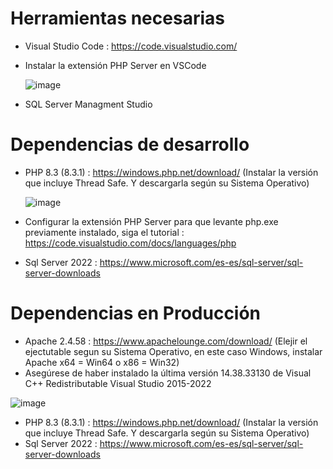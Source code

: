 # Herramientas necesarias
- Visual Studio Code : https://code.visualstudio.com/
- Instalar la extensión PHP Server en VSCode
  
   ![image](https://github.com/dennisJcarrillo/Equipos-Cocinas/assets/117254003/5a9e5051-9112-490f-82de-a209caba10b2)

- SQL Server Managment Studio

# Dependencias de desarrollo
- PHP 8.3 (8.3.1) : https://windows.php.net/download/ (Instalar la versión que incluye Thread Safe. Y descargarla según su Sistema Operativo)

  ![image](https://github.com/dennisJcarrillo/Equipos-Cocinas/assets/117254003/40dd134a-5b37-465d-ba01-7bd321852255)
  
- Configurar la extensión PHP Server para que levante php.exe previamente instalado, siga el tutorial : https://code.visualstudio.com/docs/languages/php
- Sql Server 2022 : https://www.microsoft.com/es-es/sql-server/sql-server-downloads


# Dependencias en Producción
- Apache 2.4.58 : https://www.apachelounge.com/download/ (Elejir el ejectutable segun su Sistema Operativo, en este caso Windows, instalar Apache x64 = Win64  o x86 = Win32)
- Asegúrese de haber instalado la última versión 14.38.33130 de Visual C++ Redistributable Visual Studio 2015-2022 

![image](https://github.com/dennisJcarrillo/Equipos-Cocinas/assets/117254003/122807cc-20c9-44e7-a51f-7613841f69f3)

- PHP 8.3 (8.3.1) : https://windows.php.net/download/ (Instalar la versión que incluye Thread Safe. Y descargarla según su Sistema Operativo)
- Sql Server 2022 : https://www.microsoft.com/es-es/sql-server/sql-server-downloads
